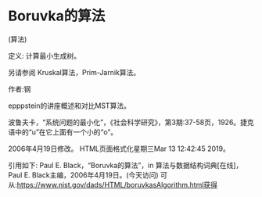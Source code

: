 # Boruvka的算法


(算法)



定义:
计算最小生成树。



另请参阅
Kruskal算法，Prim-Jarnik算法。


作者:钢


epppstein的讲座概述和对比MST算法。



波鲁夫卡，“系统问题的最小化”，《社会科学研究》，第3期:37-58页，1926。捷克语中的“u”在它上面有一个小的“o”。








2006年4月19日修改。
HTML页面格式化星期三Mar 13 12:42:45 2019。



引用如下:
Paul E. Black，“Boruvka的算法”，in
算法与数据结构词典[在线]，Paul E. Black主编，2006年4月19日。(今天访问)
可从:https://www.nist.gov/dads/HTML/boruvkasAlgorithm.html获得